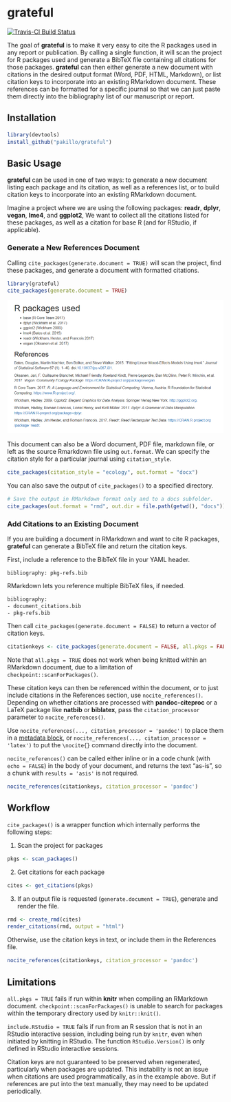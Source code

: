 
<!-- README.md is generated from README.Rmd. Please edit that file -->

# grateful

[![Travis-CI Build
Status](https://travis-ci.org/pakillo/grateful.svg?branch=master)](https://travis-ci.org/pakillo/grateful)

The goal of **grateful** is to make it very easy to cite the R packages
used in any report or publication. By calling a single function, it will
scan the project for R packages used and generate a BibTeX file
containing all citations for those packages. **grateful** can then
either generate a new document with citations in the desired output
format (Word, PDF, HTML, Markdown), or list citation keys to incorporate
into an existing RMarkdown document. These references can be formatted
for a specific journal so that we can just paste them directly into the
bibliography list of our manuscript or report.

## Installation

``` r
library(devtools)
install_github("pakillo/grateful")
```

## Basic Usage

**grateful** can be used in one of two ways: to generate a new document
listing each package and its citation, as well as a references list, or
to build citation keys to incorporate into an existing RMarkdown
document.

Imagine a project where we are using the following packages: **readr**,
**dplyr**, **vegan**, **lme4**, and **ggplot2**, We want to collect all
the citations listed for these packages, as well as a citation for base
R (and for RStudio, if applicable).

### Generate a New References Document

Calling `cite_packages(generate.document = TRUE)` will scan the project,
find these packages, and generate a document with formatted citations.

``` r
library(grateful)
cite_packages(generate.document = TRUE)
```

![](example-output.PNG)

This document can also be a Word document, PDF file, markdown file, or
left as the source Rmarkdown file using `out.format`. We can specify the
citation style for a particular journal using `citation_style`.

``` r
cite_packages(citation_style = "ecology", out.format = "docx")
```

You can also save the output of `cite_packages()` to a specified
directory.

``` r
# Save the output in RMarkdown format only and to a docs subfolder.
cite_packages(out.format = "rmd", out.dir = file.path(getwd(), "docs"))
```

### Add Citations to an Existing Document

If you are building a document in RMarkdown and want to cite R packages,
**grateful** can generate a BibTeX file and return the citation keys.

First, include a reference to the BibTeX file in your YAML header.

    bibliography: pkg-refs.bib

RMarkdown lets you reference multiple BibTeX files, if needed.

    bibliography: 
    - document_citations.bib
    - pkg-refs.bib

Then call `cite_packages(generate.document = FALSE)` to return a vector
of citation
keys.

``` r
citationkeys <- cite_packages(generate.document = FALSE, all.pkgs = FALSE)
```

Note that `all.pkgs = TRUE` does not work when being knitted within an
RMarkdown document, due to a limitation of
`checkpoint::scanForPackages()`.

These citation keys can then be referenced within the document, or to
just include citations in the References section, use
`nocite_references()`. Depending on whether citations are processed with
**pandoc-citeproc** or a LaTeX package like **natbib** or **biblatex**,
pass the `citation_processor` parameter to `nocite_references()`.

Use `nocite_references(..., citation_processor = 'pandoc')` to place
them in a [metadata
block](https://rmarkdown.rstudio.com/authoring_bibliographies_and_citations.html#unused_references_\(nocite\)),
or `nocite_references(..., citation_processor = 'latex')` to put the
`\nocite{}` command directly into the document.

`nocite_references()` can be called either inline or in a code chunk
(with `echo = FALSE`) in the body of your document, and returns the text
“as-is”, so a chunk with `results = 'asis'` is not required.

``` r
nocite_references(citationkeys, citation_processor = 'pandoc')
```

## Workflow

`cite_packages()` is a wrapper function which internally performs the
following steps:

1.  Scan the project for packages

<!-- end list -->

``` r
pkgs <- scan_packages()
```

2.  Get citations for each package

<!-- end list -->

``` r
cites <- get_citations(pkgs)
```

3.  If an output file is requested (`generate.document = TRUE`),
    generate and render the file.

<!-- end list -->

``` r
rmd <- create_rmd(cites)
render_citations(rmd, output = "html")
```

Otherwise, use the citation keys in text, or include them in the
References file.

``` r
nocite_references(citationkeys, citation_processor = 'pandoc')
```

## Limitations

`all.pkgs = TRUE` fails if run within **knitr** when compiling an
RMarkdown document. `checkpoint::scanForPackages()` is unable to search
for packages within the temporary directory used by `knitr::knit()`.

`include.RStudio = TRUE` fails if run from an R session that is not in
an RStudio interactive session, including being run by `knitr`, even
when initiated by knitting in RStudio. The function `RStudio.Version()`
is only defined in RStudio interactive sessions.

Citation keys are not guaranteed to be preserved when regenerated,
particularly when packages are updated. This instability is not an issue
when citations are used programmatically, as in the example above. But
if references are put into the text manually, they may need to be
updated periodically.
